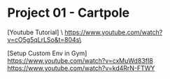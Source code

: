 # Project 01 - Cartpole
[Youtube Tutorial] \ 
https://www.youtube.com/watch?v=cO5g5qLrLSo&t=804s\

[Setup Custom Env in Gym] \
https://www.youtube.com/watch?v=cxMuWd83fI8 \
https://www.youtube.com/watch?v=kd4RrN-FTWY



